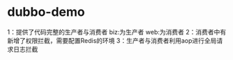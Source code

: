 # dubbo-demo
1：提供了代码完整的生产者与消费者
  biz:为生产者
  web:为消费者
2：消费者中有新增了权限拦截，需要配置Redis的环境
3：生产者与消费者利用aop进行全局请求日志拦截
